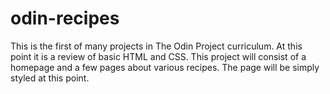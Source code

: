 # odin-recipes

This is the first of many projects in The Odin Project curriculum.
At this point it is a review of basic HTML and CSS.
This project will consist of a homepage and a few pages about various recipes.
The page will be simply styled at this point.